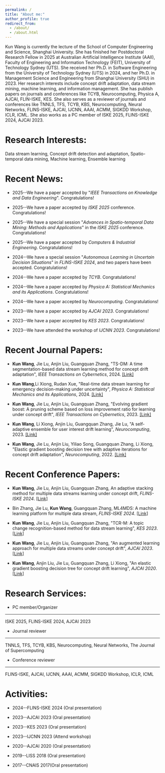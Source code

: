 ```yaml
---
permalink: /
title: "About me:"
author_profile: true
redirect_from: 
  - /about/
  - /about.html
---
```

 
Kun Wang is currently the lecture of the School of Computer Engineering and Science, Shanghai University. She has finished her Postdoctoral Research Fellow in 2025 at Australian Artificial Intelligence Institute (AAII), Faculty of Engineering and Information Technology (FEIT), University of Technology Sydney (UTS). She received her Ph.D. in Software Engineering from the University of Technology Sydney (UTS) in 2024, and her Ph.D. in Management Science and Engineering from Shanghai University (SHU) in 2023. Her research interests include concept drift adaptation, data stream mining, machine learning, and information management. She has publish papers on journals and conferences like TCYB, Neurocomputing, Physica A, AJCAI, FLIN-ISKE, KES. She also serves as a reviewer of journals and conferences like TNNLS, TFS, TCYB, KBS, Neurocomputing, Neural Networks, FLINS-ISKE, AJCAI, IJCNN, AAAI, ACMM, SIGKDD Workshop, ICLR, ICML. She also works as a PC member of ISKE 2025, FLINS-ISKE 2024, AJCAI 2023.

Research Interests:
======
Data stream learning, Concept drift detection and adaptation, Spatio-temporal data mining, Machine learning, Ensemble learning

Recent News:
======
* 2025--We have a paper accepted by "*IEEE Transactions on Knowledge and Data Engineering*". Congratulations!

* 2025--We have a paper accepted by  *ISKE 2025* conference. Congratulations!

* 2025--We have a special session "*Advances in Spatio-temporal Data Mining: Methods and Applications*" in the *ISKE 2025* conference. Congratulations!

* 2025--We have a paper accepted by *Computers & Industrial Engineering*. Congratulations!

* 2024--We have a special session "*Autonomous Learning in Uncertain Decision Situations*" in *FLINS-ISKE 2024*, and two papers have been accepted. Congratulations!

* 2024--We have a paper accepted by *TCYB*. Congratulations!

* 2024--We have a paper accepted by *Physica A: Statistical Mechanics and its Applications*. Congratulations!

* 2024--We have a paper accepted by *Neurocomputing*. Congratulations!

* 2023--We have a paper accepted by *AJCAI 2023*. Congratulations!

* 2023--We have a paper accepted by *KES 2023*. Congratulations!

* 2023--We have attended the workshop of *IJCNN 2023*. Congratulations!

Recent Journal Papers:
======
- **Kun Wang**, Jie Lu, Anjin Liu, Guangquan Zhang, "TS-DM: A time segmentation-based data stream learning method for concept drift adaptation", *IEEE Transactions on Cybernetics*, 2024. [[Link]](https://ieeexplore.ieee.org/document/10633795)

- **Kun Wang**,Li Xiong, Rudan Xue, "Real-time data stream learning for emergency decision-making under uncertainty", *Physica A: Statistical Mechanics and its Applications*, 2024. [[Link]](https://ieeexplore.ieee.org/document/10633795)

- **Kun Wang**, Jie Lu, Anjin Liu, Guangquan Zhang, "Evolving gradient boost: A pruning scheme based on loss improvement ratio for learning under concept drift", *IEEE Transactions on Cybernetics*, 2023. [[Link]](https://ieeexplore.ieee.org/document/9562149)

- **Kun Wang**, Li Xiong, Anjin Liu, Guangquan Zhang, Jie Lu, "A self-adaptive ensemble for user interest drift learning", *Neurocomputing*, 2023. [[Link]](https://ieeexplore.ieee.org/document/9562149)

- **Kun Wang**, Jie Lu, Anjin Liu, Yiliao Song, Guangquan Zhang, Li Xiong, "Elastic gradient boosting decision tree with adaptive iterations for concept drift adaptation", *Neurocomputing*, 2022. [[Link]](https://ieeexplore.ieee.org/document/9562149)


Recent Conference Papers:
======
- **Kun Wang**, Jie Lu, Anjin Liu, Guangquan Zhang, An adaptive stacking method for multiple data streams learning under concept drift, *FLINS-ISKE 2024*. [[Link]](https://www.worldscientific.com/doi/10.1142/9789811294631_0034)

- Bin Zhang, Jie Lu, **Kun Wang**, Guangquan Zhang, ML4MDS: A machine learning platform for multiple data stream, *FLINS-ISKE 2024*. [[Link]](https://www.worldscientific.com/doi/10.1142/9789811294631_0034)
  
- **Kun Wang**, Jie Lu, Anjin Liu, Guangquan Zhang, "TCR-M: A topic change recognition-based method for data stream learning", *KES 2023*. [[Link]](https://www.sciencedirect.com/science/article/pii/S1877050923014515)

- **Kun Wang**, Jie Lu, Anjin Liu, Guangquan Zhang, "An augmented learning approach for multiple data streams under concept drift", *AJCAI 2023*. [[Link]](https://www.sciencedirect.com/science/article/pii/S187705092301451)
 
- **Kun Wang**, Anjin Liu, Jie Lu, Guangquan Zhang, Li Xiong, "An elastic gradient boosting decision tree for concept drift learning", *AJCAI 2020*. [[Link]](https://www.sciencedirect.com/science/article/pii/S1877050923014515)
  

Research Services:
======
* PC member/Organizer
------
ISKE 2025, FLINS-ISKE 2024, AJCAI 2023

* Journal reviewer
------
TNNLS, TFS, TCYB, KBS, Neurocomputing, Neural Networks, The Journal of Supercomputing

* Conference reviewer
------
FLINS-ISKE, AJCAI, IJCNN, AAAI, ACMM, SIGKDD Workshop, ICLR, ICML


Activities:
======
* 2024--FLINS-ISKE 2024 (Oral presentation)

* 2023--AJCAI 2023 (Oral presentation)

* 2023--KES 2023 (Oral presentation)

* 2023--IJCNN 2023 (Attend workshop)

* 2020--AJCAI 2020 (Oral presentation)

* 2019--LISS 2018 (Oral presentation)

* 2017--CNAIS 2017(Oral presentation)

